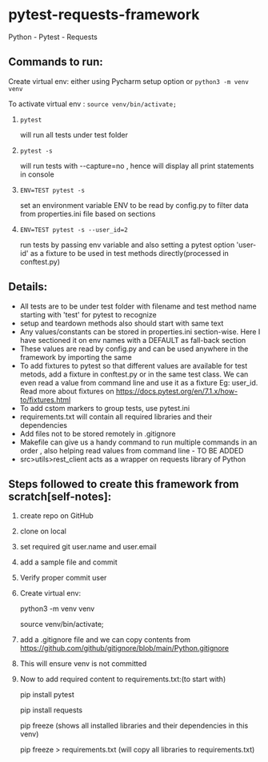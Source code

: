 # pytest-requests-framework
Python - Pytest - Requests

## Commands to run:

Create virtual env: either using Pycharm setup option or `python3 -m venv venv`

To activate virtual env : `source venv/bin/activate;  `

1. `pytest`

   will run all tests under test folder
2. `pytest -s`
   
   will run tests with  --capture=no , hence will display all print statements in console
3. `ENV=TEST pytest -s`

   set an environment variable ENV to be read by config.py to filter data from properties.ini file based on sections
4. `ENV=TEST pytest -s --user_id=2`

   run tests by passing env variable and also setting a pytest option 'user-id' as a fixture to be used in test methods directly(processed in conftest.py)

## Details:
* All tests are to be under test folder with filename and test method name starting with 'test' for pytest to recognize
* setup and teardown methods also should start with same text
* Any values/constants can be stored in properties.ini section-wise. Here I have sectioned it on env names with a DEFAULT as fall-back section
* These values are read by config.py and can be used anywhere in the framework by importing the same
* To add fixtures to pytest so that different values are available for test metods, add a fixture in conftest.py or in the same test class. We can even read a value from command line and use it as a fixture Eg: user_id. Read more about fixtures on https://docs.pytest.org/en/7.1.x/how-to/fixtures.html
* To add cstom markers to group tests, use pytest.ini
* requirements.txt will contain all required libraries and their dependencies
* Add files not to be stored remotely in .gitignore
* Makefile can give us a handy command to run multiple commands in an order , also helping read values from command line - TO BE ADDED
* src>utils>rest_client acts as a wrapper on requests library of Python

## Steps followed to create this framework from scratch[self-notes]:

1. create repo on GitHub
2. clone on local
3. set required git user.name and user.email
4. add a sample file and commit
5. Verify proper commit user
6. Create virtual env:

    python3 -m venv venv

    source venv/bin/activate;
7. add a .gitignore file and we can copy contents from https://github.com/github/gitignore/blob/main/Python.gitignore
8. This will ensure venv is not committed
9. Now to add required content to requirements.txt:(to start with)
    
    pip install pytest

    pip install requests

    pip freeze
   (shows all installed libraries and their dependencies in this venv)

    pip freeze > requirements.txt
   (will copy all libraries to requirements.txt)



